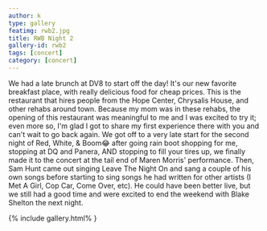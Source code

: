 ```yaml
---
author: k
type: gallery
featimg: rwb2.jpg
title: RWB Night 2
gallery-id: rwb2
tags: [concert]
category: [concert]
---
```

We had a late brunch at DV8 to start off the day! It's our new favorite breakfast place, with really delicious food for cheap prices. This is the restaurant that hires people from the Hope Center, Chrysalis House, and other rehabs around town. Because my mom was in these rehabs, the opening of this restaurant was meaningful to me and I was excited to try it; even more so, I'm glad I got to share my first experience there with you and can't wait to go back again. We got off to a very late start for the second night of Red, White, & Boom😂 after going rain boot shopping for me, stopping at DQ and Panera, AND stopping to fill your tires up, we finally made it to the concert at the tail end of Maren Morris' performance. Then, Sam Hunt came out singing Leave The Night On and sang a couple of his own songs before starting to sing songs he had written for other artists (I Met A Girl, Cop Car, Come Over, etc). He could have been better live, but we still had a good time and were excited to end the weekend with Blake Shelton the next night. 
<br>

{% include gallery.html% }